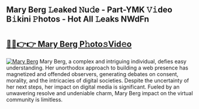 ## Mary Berg 𝙻eaked 𝙽u𝚍e - Part-YMK 𝚅𝚒deo B𝚒kini 𝙿hotos - Hot All 𝙻eaks NWdFn

# <h2><a href="http://ld39ft7.urlbe.top/?page=Mary+Berg">🔗🔗👉👉 Mary Berg P𝚑oto𝚜Vid𝚎o</a></h2>

[![Mary Berg](https://i.imgur.com/eBuTRDB.gif)](http://ld39ft7.urlbe.top/?page=Mary+Berg)
Mary Berg, a complex and intriguing individual, defies easy understanding. Her unorthodox approach to building a web presence has magnetized and offended observers, generating debates on consent, morality, and the intricacies of digital societies. Despite the uncertainty of her next steps, her impact on digital media is significant. Fueled by an unwavering resolve and undeniable charm, Mary Berg impact on the virtual community is limitless.
